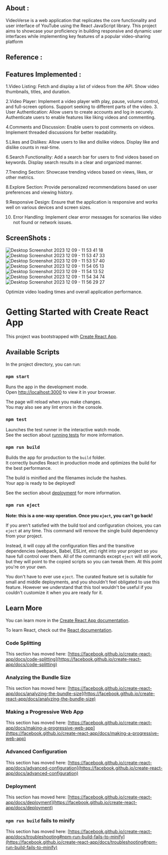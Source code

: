## About :
VideoVerse  is a web application that replicates the core functionality and user interface of YouTube using the React JavaScript library. This project aims to showcase your proficiency in building responsive and dynamic user interfaces while implementing key features of a popular video-sharing platform

## Reference :

## Features Implemented :
1.Video Listing: 
Fetch and display a list of videos from the API.
Show video thumbnails, titles, and duration.

2.Video Player:
Implement a video player with play, pause, volume control, and full-screen options.
Support seeking to different parts of the video.
3. User Authentication:
Allow users to create accounts and log in securely.
Authenticate users to enable features like liking videos and commenting.

4.Comments and Discussion:
Enable users to post comments on videos.
Implement threaded discussions for better readability.

5.Likes and Dislikes:
Allow users to like and dislike videos.
Display like and dislike counts in real-time.

6.Search Functionality:
Add a search bar for users to find videos based on keywords.
Display search results in a clear and organized manner.

7.Trending Section:
Showcase trending videos based on views, likes, or other metrics.

8.Explore Section:
Provide personalized recommendations based on user preferences and viewing history.

9.Responsive Design:
Ensure that the application is responsive and works well on various devices and screen sizes.

10. Error Handling:
Implement clear error messages for scenarios like video not found or network issues.

## ScreenShots :

![Desktop Screenshot 2023 12 09 - 11 53 41 18](https://github.com/Tejas-Mahajan1/YT-Clone/assets/114793178/5fd28687-891b-4ce5-9bdf-3e34eed9e22d)
![Desktop Screenshot 2023 12 09 - 11 53 47 33](https://github.com/Tejas-Mahajan1/YT-Clone/assets/114793178/92fc4bb6-05b7-491e-9f0e-f8d868f72b43)
![Desktop Screenshot 2023 12 09 - 11 53 57 40](https://github.com/Tejas-Mahajan1/YT-Clone/assets/114793178/913a209c-b417-4b69-8344-5a43fcd6aa39)
![Desktop Screenshot 2023 12 09 - 11 54 05 13](https://github.com/Tejas-Mahajan1/YT-Clone/assets/114793178/4cd587fc-2575-4c7f-8d3b-44001da6ac11)
![Desktop Screenshot 2023 12 09 - 11 54 13 52](https://github.com/Tejas-Mahajan1/YT-Clone/assets/114793178/eb644e17-3ba7-48ed-999c-f7f7268f7644)
![Desktop Screenshot 2023 12 09 - 11 54 34 74](https://github.com/Tejas-Mahajan1/YT-Clone/assets/114793178/1a0b8f1a-6921-4087-99b0-ee7919a14f15)
![Desktop Screenshot 2023 12 09 - 11 56 29 27](https://github.com/Tejas-Mahajan1/YT-Clone/assets/114793178/b4f434a7-3de0-4b8b-a024-12fb32fbe9ad)



Optimize video loading times and overall application performance.

# Getting Started with Create React App

This project was bootstrapped with [Create React App](https://github.com/facebook/create-react-app).

## Available Scripts

In the project directory, you can run:

### `npm start`

Runs the app in the development mode.\
Open [http://localhost:3000](http://localhost:3000) to view it in your browser.

The page will reload when you make changes.\
You may also see any lint errors in the console.

### `npm test`

Launches the test runner in the interactive watch mode.\
See the section about [running tests](https://facebook.github.io/create-react-app/docs/running-tests) for more information.

### `npm run build`

Builds the app for production to the `build` folder.\
It correctly bundles React in production mode and optimizes the build for the best performance.

The build is minified and the filenames include the hashes.\
Your app is ready to be deployed!

See the section about [deployment](https://facebook.github.io/create-react-app/docs/deployment) for more information.

### `npm run eject`

**Note: this is a one-way operation. Once you `eject`, you can't go back!**

If you aren't satisfied with the build tool and configuration choices, you can `eject` at any time. This command will remove the single build dependency from your project.

Instead, it will copy all the configuration files and the transitive dependencies (webpack, Babel, ESLint, etc) right into your project so you have full control over them. All of the commands except `eject` will still work, but they will point to the copied scripts so you can tweak them. At this point you're on your own.

You don't have to ever use `eject`. The curated feature set is suitable for small and middle deployments, and you shouldn't feel obligated to use this feature. However we understand that this tool wouldn't be useful if you couldn't customize it when you are ready for it.

## Learn More

You can learn more in the [Create React App documentation](https://facebook.github.io/create-react-app/docs/getting-started).

To learn React, check out the [React documentation](https://reactjs.org/).

### Code Splitting

This section has moved here: [https://facebook.github.io/create-react-app/docs/code-splitting](https://facebook.github.io/create-react-app/docs/code-splitting)

### Analyzing the Bundle Size

This section has moved here: [https://facebook.github.io/create-react-app/docs/analyzing-the-bundle-size](https://facebook.github.io/create-react-app/docs/analyzing-the-bundle-size)

### Making a Progressive Web App

This section has moved here: [https://facebook.github.io/create-react-app/docs/making-a-progressive-web-app](https://facebook.github.io/create-react-app/docs/making-a-progressive-web-app)

### Advanced Configuration

This section has moved here: [https://facebook.github.io/create-react-app/docs/advanced-configuration](https://facebook.github.io/create-react-app/docs/advanced-configuration)

### Deployment

This section has moved here: [https://facebook.github.io/create-react-app/docs/deployment](https://facebook.github.io/create-react-app/docs/deployment)

### `npm run build` fails to minify

This section has moved here: [https://facebook.github.io/create-react-app/docs/troubleshooting#npm-run-build-fails-to-minify](https://facebook.github.io/create-react-app/docs/troubleshooting#npm-run-build-fails-to-minify)
